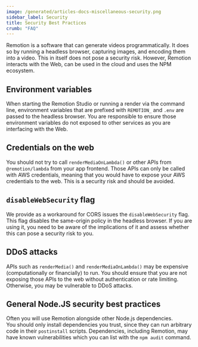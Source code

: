 ```yaml
---
image: /generated/articles-docs-miscellaneous-security.png
sidebar_label: Security
title: Security Best Practices
crumb: "FAQ"
---
```


Remotion is a software that can generate videos programmatically. It does so by running a headless browser, capturing images, and encoding them into a video. This in itself does not pose a security risk. However, Remotion interacts with the Web, can be used in the cloud and uses the NPM ecosystem.

## Environment variables

When starting the Remotion Studio or running a render via the command line, environment variables that are prefixed with `REMOTION_` and `.env` are passed to the headless browser. You are responsible to ensure those environment variables do not exposed to other services as you are interfacing with the Web.

## Credentials on the web

You should not try to call `renderMediaOnLambda()` or other APIs from `@remotion/lambda` from your app frontend. Those APIs can only be called with AWS credentials, meaning that you would have to expose your AWS credentials to the web. This is a security risk and should be avoided.

## `disableWebSecurity` flag

We provide as a workaround for CORS issues the `disableWebSecurity` flag. This flag disables the same-origin policy in the headless browser. If you are using it, you need to be aware of the implications of it and assess whether this can pose a security risk to you.

## DDoS attacks

APIs such as `renderMedia()` and `renderMediaOnLambda()` may be expensive (computationally or financially) to run. You should ensure that you are not exposing those APIs to the web without authentication or rate limiting. Otherwise, you may be vulnerable to DDoS attacks.

## General Node.JS security best practices

Often you will use Remotion alongside other Node.js dependencies.  
You should only install dependencies you trust, since they can run arbitrary code in their `postinstall` scripts.
Dependencies, including Remotion, may have known vulnerabilities which you can list with the `npm audit` command.
